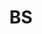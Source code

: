 ---
name: Sherry (Yucong) Wang
tag: sherry
title: BS
dept: Electrical and Computer Engineering
webpage: 
image: 
start: 2022-09-01
end: 2023-05-01
projects:
    caching
---